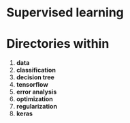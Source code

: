 # Supervised learning

# Directories within

1. **data**
2. **classification**
3. **decision tree**
4. **tensorflow**
5. **error analysis**
6. **optimization**
7. **regularization**
8. **keras**



